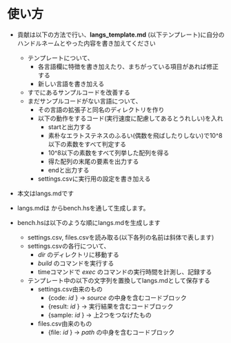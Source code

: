 # 使い方
- 貢献は以下の方法で行い、__langs_template.md__ (以下テンプレート)に自分のハンドルネームとやった内容を書き加えてください
  - テンプレートについて、
    - 各言語欄に特徴を書き加えたり、まちがっている項目があれば修正する
    - 新しい言語を書き加える
  - すでにあるサンプルコードを改善する
  - まだサンプルコードがない言語について、
    - その言語の拡張子と同名のディレクトリを作り
    - 以下の動作をするコード(実行速度に配慮してあるとうれしい)を入れ
      - startと出力する
      - 素朴なエラトステネスのふるい(偶数を飛ばしたりしない)で10^8以下の素数をすべて判定する
      - 10^8以下の素数をすべて列挙した配列を得る
      - 得た配列の末尾の要素を出力する
      - endと出力する
    - settings.csvに実行用の設定を書き加える

- 本文はlangs.mdです
- langs.mdは からbench.hsを通して生成します。
- bench.hsは以下のような順にlangs.mdを生成します
  - settings.csv, files.csvを読み取る(以下各列の名前は斜体で表します)
  - settings.csvの各行について、
    - _dir_ のディレクトリに移動する
    - _build_ のコマンドを実行する
    - timeコマンドで _exec_ のコマンドの実行時間を計測し、記録する
  - テンプレート中の以下の文字列を置換してlangs.mdとして保存する
    - settings.csv由来のもの
      - {code: _id_ } → _source_ の中身を含むコードブロック
      - {result: _id_ } → 実行結果を含むコードブロック
      - {sample: _id_ } → 上2つをつなげたもの
    - files.csv由来のもの
      - {file: _id_ } → _path_ の中身を含むコードブロック